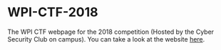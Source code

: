 # WPI-CTF-2018
The WPI CTF webpage for the 2018 competition (Hosted by the Cyber Security Club on campus).
You can take a look at the website [here](https://binamkayastha.github.io/WPI-CTF-2018/index.html).
